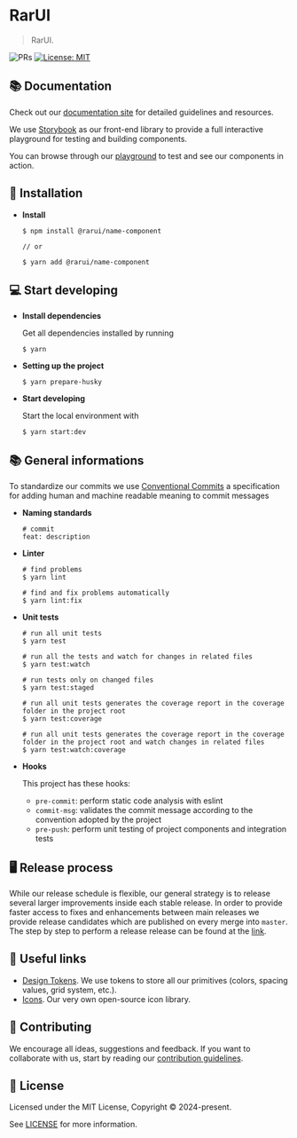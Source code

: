 # RarUI

> RarUI.

![PRs](https://img.shields.io/badge/PRs-Welcome-0CA76B)
[![License: MIT](https://img.shields.io/badge/License-MIT-yellow.svg)](https://opensource.org/licenses/MIT)

## 📚 Documentation

Check out our [documentation site]() for detailed guidelines and resources.

We use [Storybook](https://storybook.js.org) as our front-end library to provide a full interactive playground for testing and building components.

You can browse through our [playground]() to test and see our components in action.

## 🚀 Installation

- **Install**

  ```shell
  $ npm install @rarui/name-component

  // or

  $ yarn add @rarui/name-component
  ```

## 💻 Start developing

- **Install dependencies**

  Get all dependencies installed by running

  ```shell
  $ yarn
  ```

- **Setting up the project**

  ```shell
  $ yarn prepare-husky
  ```

- **Start developing**

  Start the local environment with

  ```shell
  $ yarn start:dev
  ```

## 📚 General informations

To standardize our commits we use [Conventional Commits](https://www.conventionalcommits.org/) a specification for adding human and machine readable meaning to commit messages

- **Naming standards**

  ```shell
  # commit
  feat: description
  ```

- **Linter**

  ```shell
  # find problems
  $ yarn lint

  # find and fix problems automatically
  $ yarn lint:fix
  ```

- **Unit tests**

  ```shell
  # run all unit tests
  $ yarn test

  # run all the tests and watch for changes in related files
  $ yarn test:watch

  # run tests only on changed files
  $ yarn test:staged

  # run all unit tests generates the coverage report in the coverage folder in the project root
  $ yarn test:coverage

  # run all unit tests generates the coverage report in the coverage folder in the project root and watch changes in related files
  $ yarn test:watch:coverage
  ```

- **Hooks**

  This project has these hooks:

  - `pre-commit`: perform static code analysis with eslint
  - `commit-msg`: validates the commit message according to the convention adopted by the project
  - `pre-push`: perform unit testing of project components and integration tests

## 🖥️ Release process

While our release schedule is flexible, our general strategy is to release several larger improvements inside each stable release. In order to provide faster access to fixes and enhancements between main releases we provide release candidates which are published on every merge into `master`.
The step by step to perform a release release can be found at the [link](https://git.rarolabs.com.br/frontend/rarui/-/blob/main/RELEASE_PROCESS.md).

## 🔗 Useful links

- [Design Tokens](https://git.rarolabs.com.br/frontend/rarui/-/tree/main/packages/tokens). We use tokens to store all our primitives (colors, spacing values, grid system, etc.).
- [Icons](https://git.rarolabs.com.br/frontend/rarui/-/tree/main/packages/icons). Our very own open-source icon library.

## 🤝 Contributing

We encourage all ideas, suggestions and feedback. If you want to collaborate with us, start by reading our [contribution guidelines](./CONTRIBUTING.md).

## 📄 License

Licensed under the MIT License, Copyright © 2024-present.

See [LICENSE](./LICENSE) for more information.
